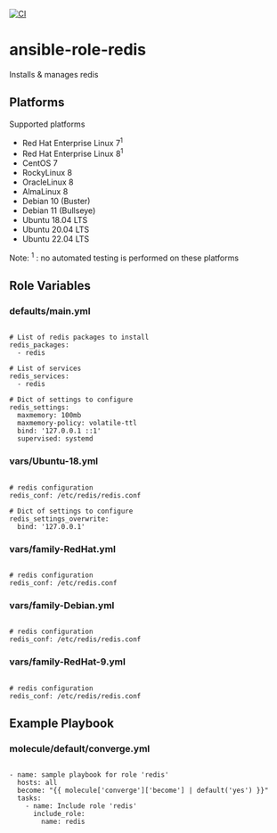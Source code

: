 [![CI](https://github.com/de-it-krachten/ansible-role-redis/workflows/CI/badge.svg?event=push)](https://github.com/de-it-krachten/ansible-role-redis/actions?query=workflow%3ACI)


# ansible-role-redis

Installs & manages redis


## Platforms

Supported platforms

- Red Hat Enterprise Linux 7<sup>1</sup>
- Red Hat Enterprise Linux 8<sup>1</sup>
- CentOS 7
- RockyLinux 8
- OracleLinux 8
- AlmaLinux 8
- Debian 10 (Buster)
- Debian 11 (Bullseye)
- Ubuntu 18.04 LTS
- Ubuntu 20.04 LTS
- Ubuntu 22.04 LTS

Note:
<sup>1</sup> : no automated testing is performed on these platforms

## Role Variables
### defaults/main.yml
<pre><code>
# List of redis packages to install
redis_packages:
  - redis

# List of services
redis_services:
  - redis

# Dict of settings to configure
redis_settings:
  maxmemory: 100mb
  maxmemory-policy: volatile-ttl
  bind: '127.0.0.1 ::1'
  supervised: systemd
</pre></code>

### vars/Ubuntu-18.yml
<pre><code>
# redis configuration
redis_conf: /etc/redis/redis.conf

# Dict of settings to configure
redis_settings_overwrite:
  bind: '127.0.0.1'
</pre></code>

### vars/family-RedHat.yml
<pre><code>
# redis configuration
redis_conf: /etc/redis.conf
</pre></code>

### vars/family-Debian.yml
<pre><code>
# redis configuration
redis_conf: /etc/redis/redis.conf
</pre></code>

### vars/family-RedHat-9.yml
<pre><code>
# redis configuration
redis_conf: /etc/redis/redis.conf
</pre></code>



## Example Playbook
### molecule/default/converge.yml
<pre><code>
- name: sample playbook for role 'redis'
  hosts: all
  become: "{{ molecule['converge']['become'] | default('yes') }}"
  tasks:
    - name: Include role 'redis'
      include_role:
        name: redis
</pre></code>

